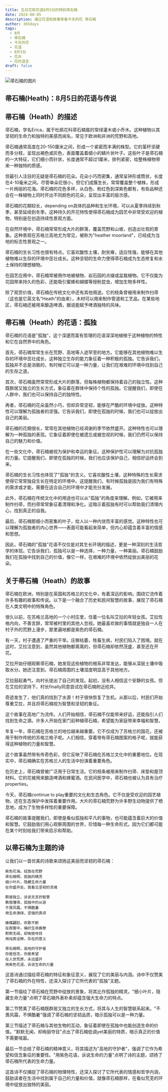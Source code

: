 ```yaml
---
title: 生日花和花语8月5日的特别帚石楠
date: 2024-08-05
description: 通过花语和故事来看今天的花 帚石楠
author: 365days
tags:
  - 8月
  - 帚石楠
  - 今天的花
  - 花语
  - 8月5日
  - 花卉
  - 花的语言
draft: false
---
```



![帚石楠的图片](https://cdn.pixabay.com/photo/2016/11/30/05/29/erika-1871921_1280.jpg#center#center)


## 帚石楠(Heath)：8月5日的花语与传说

## 帚石楠（Heath）的描述

帚石楠，学名Erica，属于杜鹃花科帚石楠属的常绿灌木或小乔木。这种植物以其坚韧的生命力和独特的美感而闻名，常见于欧洲和非洲的荒野和高地。

帚石楠通常高度在20-150厘米之间，形成一个紧密而丰满的株型。它的茎秆坚硬而多分枝，呈现出褐色或灰色，表面覆盖着细小的鳞片状叶子。这些叶子是帚石楠的一大特征，它们细小而针状，长度通常不超过1厘米，排列紧密，给整株植物带来一种独特的质感。

但最引人注目的无疑是帚石楠的花朵。花朵小巧而密集，通常呈钟形或筒状，长度在4-10毫米之间。尽管单朵花很小，但它们成簇生长，常常覆盖整个植株，形成一片绚丽的花海。帚石楠的花色多样，从白色、粉红色到深紫色都有，有些品种还会在一株植物上同时开出不同颜色的花朵，呈现出丰富的层次感。

帚石楠的花期较长，depending on具体的品种和生长环境，可以从夏季持续到秋季，甚至延续到冬季。这种持久的开花特性使得帚石楠成为园艺中非常受欢迎的植物，特别是在创造持续性景观方面。

在自然环境中，帚石楠常常形成大片的群落，覆盖荒野和山坡，创造出壮观的景象。这种景观在苏格兰高地尤为常见，被称为"heather moorland"，已经成为当地的标志性景观之一。

帚石楠的生长习性也很有特点。它喜欢酸性土壤，耐贫瘠，适应性强，能够在其他植物难以生存的环境中茁壮成长。这种坚韧的生命力使得帚石楠成为生态修复和水土保持的理想植物。

在园艺应用中，帚石楠常被用作地被植物、岩石园的点缀或盆栽植物。它不仅能为花园带来持久的色彩，还能吸引蜜蜂和蝴蝶等授粉昆虫，增加生物多样性。

除了观赏价值，帚石楠在传统文化中还有其他用途。它的枝条曾被用来制作扫帚（这也是它英文名"Heath"的由来），木材可以用来制作管道和工艺品。在某些地区，帚石楠还被用来酿造啤酒，据说能赋予啤酒独特的风味。

## 帚石楠（Heath）的花语：孤独

帚石楠的花语是"孤独"，这个深邃而富有哲理的花语深深地植根于这种植物的特性和它在自然界中的角色。

首先，帚石楠常常生长在荒野、高地等人迹罕至的地方。它能够在其他植物难以生存的环境中茁壮成长，这种独立生存的能力象征着一种积极的孤独。它告诉我们，孤独并不总是消极的，有时候它可以是一种力量，让我们在艰难的环境中找到自己的生存之道。

其次，帚石楠虽然常常形成大片的群落，但每株植物都保持着自己的独立性。这种既群居又独立的生长方式，象征着在群体中保持个性的孤独。它提醒我们，即使在人群中，我们也可以保持自己的独特性。

再者，帚石楠的花朵虽然小巧，但却异常坚韧，能够在严酷的环境中绽放。这种特性可以理解为孤独者的坚强。它告诉我们，即使在孤独的时候，我们也可以绽放出自己的美丽。

帚石楠的花期很长，常常在其他植物已经凋谢的季节依然盛开。这种特性也可以理解为一种孤独的表现。它象征着即使在被遗忘或被忽视的时候，我们仍然可以保持自己的魅力和价值。

在一些文化中，帚石楠被视为保护和幸运的象征。这种保护性可以理解为对抗孤独的力量。它提醒我们，即使在孤独的时候，我们也应该保护自己，相信好运终会到来。

帚石楠的生长习性也体现了"孤独"的含义。它喜欢酸性土壤，这种特殊的生长需求使得它常常独自生长在特定的环境中。这提醒我们，有时候孤独是因为我们有特殊的需求或才能，需要在适合自己的环境中才能充分发展。

此外，帚石楠在传统文化中的用途也可以从"孤独"的角度来理解。例如，它被用来制作扫帚，而扫帚常常象征着清理和净化。这暗示着孤独有时可以帮助我们清理内心，找到真正的自我。

最后，帚石楠那细小而密集的叶子，给人以一种内敛而丰富的感觉。这种特性也可以理解为孤独者的内心世界——表面可能看起来简单，但内心却蕴含着丰富的情感和思想。

因此，帚石楠的"孤独"花语不仅仅是对其生长环境的描述，更是一种深刻的生活哲学的体现。它告诉我们，孤独可以是一种选择，一种力量，一种美丽。帚石楠鼓励我们在孤独中找到自己的价值，像它一样，在艰难的环境中依然绽放出美丽的花朵。

## 关于帚石楠（Heath）的故事

帚石楠在欧洲，特别是在英国和苏格兰的文化中，有着深远的影响。围绕它流传着许多有趣的故事和传说。以下是一个融合了历史和民间智慧的故事，展现了帚石楠在人类文明中的特殊角色。

很久以前，在苏格兰高地的一个小村庄里，住着一位名叫艾拉的年轻女孩。艾拉性格内向，不善言辞，常常被村里的其他人忽视。她最喜欢做的事情就是独自一人在村子外的荒野上漫步，那里遍地都是紫色的帚石楠。

有一天，村子遭遇了严重的干旱。庄稼枯萎，牲畜生病，村民们陷入了困境。就在这时，艾拉注意到，虽然其他植物都蔫蔫的，但帚石楠却依然茂盛，甚至还在开花。

艾拉开始仔细观察帚石楠，她发现这些植物的根系非常发达，能够从深层土壤中吸取水分。她还注意到，帚石楠周围的土壤湿度明显高于其他地方。

艾拉鼓起勇气，向村长提出了自己的发现。起初，没有人相信这个安静的女孩。但在艾拉的坚持下，村长finally同意尝试在帚石楠附近挖井。

奇迹发生了，他们真的找到了水源！村子很快恢复了生机。从那以后，村民们开始尊重艾拉，并且将帚石楠视为智慧和坚韧的象征。

这个故事在高地广为流传。人们开始相信，帚石楠不仅能带来好运，还能指引人们找到生命之源。许多人开始在家门前种植帚石楠，希望能为家庭带来幸福和智慧。

年复一年，帚石楠在苏格兰的地位越来越重要。它不仅成为了苏格兰的国花，还被用于制作传统的苏格兰格子呢。人们相信，穿着带有帚石楠图案的格子呢，就能获得这种植物的力量和智慧。

这个故事虽然带有传奇色彩，但它反映了帚石楠在苏格兰文化中的重要地位。在现实中，帚石楠确实在苏格兰人的生活中扮演着重要角色。

在历史上，帚石楠曾被广泛用于日常生活。它的枝条被用来制作扫帚、床垫和屋顶材料。它的花被用来酿造啤酒和蜂蜜酒。在民间医学中，帚石楠也被认为具有治疗properties。

今天，帚石楠continue to play重要的文化和生态角色。它不仅是受欢迎的园艺植物，还在生态保护中发挥着重要作用。大片的帚石楠荒野为许多野生动物提供了栖息地，成为了生物多样性的重要保障。

帚石楠的故事提醒我们，即使是看似孤独和平凡的事物，也可能蕴含着巨大的价值和智慧。它鼓励我们用心观察周围的世界，珍惜每一种生命形式，因为它们都可能在某个时刻给我们带来启示和帮助。

## 以帚石楠为主题的诗

让我们以一首优美的诗歌来颂扬这美丽而坚韧的帚石楠：

```
紫色花海，绽放在荒野
帚石楠啊，孤独的精灵
细小叶片，隐藏生命力量
在你盛开处，我看见坚韧的灵魂

群居独立，诉说无言的智慧
教我懂得，孤独中的从容
不畏风霜，不惧酷暑
用生命演绎，坚强的真谛

蜂蝶翩跹，欢歌不断
在寂寞中，编织生命画卷
默默无闻，却绚丽夺目
用纯真诠释，存在的意义

帚石楠啊，高地的守护者
你是信念，你是希望
在人世荒原，永远盛开
用紫色花语，诉说生命的力量
```

这首诗通过描绘帚石楠的特征和象征意义，展现了它的美丽与内涵。诗中不仅赞美了帚石楠的外在特性，还深入探讨了它所代表的"孤独"主题。

第一节描绘了帚石楠在荒野中绽放的景象，将其比作孤独的精灵。"细小叶片，隐藏生命力量"点明了帚石楠外表朴素却蕴含强大生命力的特点。

第二节赞美了帚石楠既群居又独立的生长方式，将其与人生的智慧联系起来。"不畏风霜，不惧酷暑"强调了帚石楠的坚韧品质，暗示孤独可以是一种力量。

第三节描述了帚石楠与其他生物的互动，象征着即使在孤独中也能创造生命的价值。"默默无闻，却绚丽夺目"点出了帚石楠低调yet美丽的特质，暗示真正的价值不需要喧嚣。

最后一节总结了帚石楠的精神意义，将其描述为"高地的守护者"，强调了它作为希望和信念象征的重要性。"用紫色花语，诉说生命的力量"点明了诗的主题，颂扬了帚石楠所代表的生命力量。

这首诗不仅捕捉了帚石楠的物理特性，还深入探讨了它所代表的情感和哲学内涵，鼓励读者在生活中找到属于自己的力量和价值，就像帚石楠那样，在看似荒芜的环境中绽放出独特的美丽。